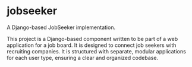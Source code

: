 # jobseeker
A Django-based JobSeeker implementation. 

This project is a Django-based component written to be part of a web application for a job board. It is designed to connect job seekers with recruiting companies. It is structured with separate, modular applications for each user type, ensuring a clear and organized codebase.